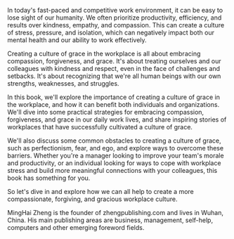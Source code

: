 
In today's fast-paced and competitive work environment, it can be easy to lose sight of our humanity. We often prioritize productivity, efficiency, and results over kindness, empathy, and compassion. This can create a culture of stress, pressure, and isolation, which can negatively impact both our mental health and our ability to work effectively.

Creating a culture of grace in the workplace is all about embracing compassion, forgiveness, and grace. It's about treating ourselves and our colleagues with kindness and respect, even in the face of challenges and setbacks. It's about recognizing that we're all human beings with our own strengths, weaknesses, and struggles.

In this book, we'll explore the importance of creating a culture of grace in the workplace, and how it can benefit both individuals and organizations. We'll dive into some practical strategies for embracing compassion, forgiveness, and grace in our daily work lives, and share inspiring stories of workplaces that have successfully cultivated a culture of grace.

We'll also discuss some common obstacles to creating a culture of grace, such as perfectionism, fear, and ego, and explore ways to overcome these barriers. Whether you're a manager looking to improve your team's morale and productivity, or an individual looking for ways to cope with workplace stress and build more meaningful connections with your colleagues, this book has something for you.

So let's dive in and explore how we can all help to create a more compassionate, forgiving, and gracious workplace culture.

MingHai Zheng is the founder of zhengpublishing.com and lives in Wuhan, China. His main publishing areas are business, management, self-help, computers and other emerging foreword fields.
